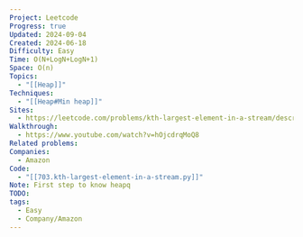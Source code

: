 ```yaml
---
Project: Leetcode
Progress: true
Updated: 2024-09-04
Created: 2024-06-18
Difficulty: Easy
Time: O(N+LogN+LogN+1)
Space: O(n)
Topics:
  - "[[Heap]]"
Techniques:
  - "[[Heap#Min heap]]"
Sites:
  - https://leetcode.com/problems/kth-largest-element-in-a-stream/description/
Walkthrough:
  - https://www.youtube.com/watch?v=hOjcdrqMoQ8
Related problems: 
Companies:
  - Amazon
Code:
  - "[[703.kth-largest-element-in-a-stream.py]]"
Note: First step to know heapq
TODO: 
tags:
  - Easy
  - Company/Amazon
---
```

